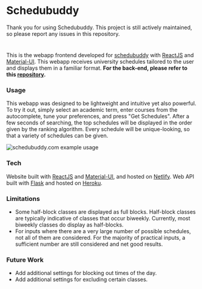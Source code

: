# Schedubuddy
Thank you for using Schedubuddy. This project is still actively maintained, so please report any issues in this repository.
#
This is the webapp frontend developed for
[schedubuddy](https://schedubuddy.com/)
with
[ReactJS](https://reactjs.org/)
and
[Material-UI](https://next.material-ui.com/).
This webapp receives university schedules tailored to the user and displays them in a familiar format.
**For the back-end, please refer to this [repository](https://github.com/Exanut/schedubuddy-server).**

### Usage
This webapp was designed to be lightweight and intuitive yet also powerful.
To try it out, simply select an academic term, enter courses from the autocomplete, tune your preferences, and press "Get Schedules".
After a few seconds of searching, the top schedules will be displayed in the order given by the ranking algorithm.
Every schedule will be unique-looking, so that a variety of schedules can be given.

![schedubuddy.com example usage](https://i.imgur.com/tw9GYEn.png)

### Tech
Website built with [ReactJS](https://reactjs.org/) and [Material-UI](https://next.material-ui.com/), and hosted on [Netlify](https://www.netlify.com/).
Web API built with [Flask](https://flask.palletsprojects.com/) and hosted on [Heroku](https://www.heroku.com/).

### Limitations

- Some half-block classes are displayed as full blocks.
Half-block classes are typically indicative of classes that occur biweekly.
Currently, most biweekly classes do display as half-blocks.
- For inputs where there are a very large number of possible schedules, not all of them are considered.
For the majority of practical inputs, a sufficient number are still considered and net good results.

### Future Work
- Add additional settings for blocking out times of the day.
- Add additional settings for excluding certain classes.
